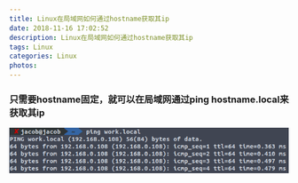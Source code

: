 ```yaml
---
title: Linux在局域网如何通过hostname获取其ip
date: 2018-11-16 17:02:52
description: Linux在局域网如何通过hostname获取其ip
tags: Linux
categories: Linux
photos:
---
```

### 只需要hostname固定，就可以在局域网通过ping hostname.local来获取其ip
![](/images/2018-11-16/1046366-20181009112517884-381181059.png)